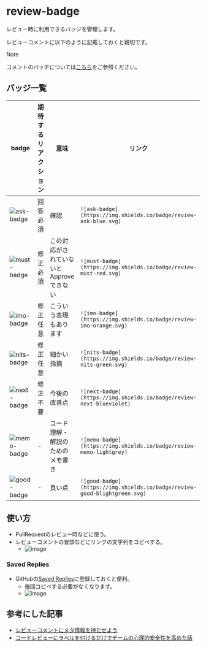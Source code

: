# review-badge

レビュー時に利用できるバッジを管理します。

レビューコメントに以下のように記載しておくと親切です。

> [!NOTE]
> コメントのバッヂについては[こちら](https://github.com/guncys/review-badge)をご参照ください。

## バッジ一覧

| badge | 期待するリアクション | 意味 | リンク |
| --- | --- | --- | --- |
| ![ask-badge](https://img.shields.io/badge/review-ask-blue.svg) | 回答必須 | 確認 | `![ask-badge](https://img.shields.io/badge/review-ask-blue.svg)` |
| ![must-badge](https://img.shields.io/badge/review-must-red.svg) | 修正必須 | この対応がされていないと Approve できない | `![must-badge](https://img.shields.io/badge/review-must-red.svg)` |
| ![imo-badge](https://img.shields.io/badge/review-imo-orange.svg) | 修正任意 | こういう表現もあります | `![imo-badge](https://img.shields.io/badge/review-imo-orange.svg)` |
| ![nits-badge](https://img.shields.io/badge/review-nits-green.svg) | 修正任意 | 細かい指摘 | `![nits-badge](https://img.shields.io/badge/review-nits-green.svg)` |
| ![next-badge](https://img.shields.io/badge/review-next-blueviolet) | 修正不要 | 今後の改善点 | `![next-badge](https://img.shields.io/badge/review-next-blueviolet)` |
| ![memo-badge](https://img.shields.io/badge/review-memo-lightgrey) | - | コード理解・解説のためのメモ書き | `![memo-badge](https://img.shields.io/badge/review-memo-lightgrey)` |
| ![good-badge](https://img.shields.io/badge/review-good-blightgreen.svg) | - | 良い点 | `![good-badge](https://img.shields.io/badge/review-good-blightgreen.svg)` |

## 使い方

- PullRequestのレビュー時などに使う。
- レビューコメントの冒頭などにリンクの文字列をコピぺする。
  - ![image](https://github.com/user-attachments/assets/6ac5ccfe-44d2-410a-afb5-0473b46328e3)

### Saved Replies

- GitHubの[Saved Replies](https://docs.github.com/ja/get-started/writing-on-github/working-with-saved-replies/creating-a-saved-reply)に登録しておくと便利。
  - 毎回コピペする必要がなくなります。
  - ![image](https://github.com/user-attachments/assets/62026718-b05e-4ecb-9584-94e2cb8cf834)

## 参考にした記事

- [レビューコメントにメタ情報を持たせよう](https://zenn.dev/yumemi_inc/articles/review-badge)
- [コードレビューにラベルを付けるだけでチームの心理的安全性を高めた話](https://zenn.dev/hacobell_dev/articles/code-review-comment-prefix)
